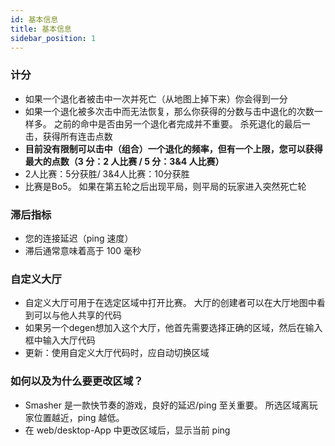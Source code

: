 ```yaml
---
id: 基本信息
title: 基本信息
sidebar_position: 1
---
```


### 计分

- 如果一个退化者被击中一次并死亡（从地图上掉下来）你会得到一分
- 如果一个退化被多次击中而无法恢复，那么你获得的分数与击中退化的次数一样多。 之前的命中是否由另一个退化者完成并不重要。 杀死退化的最后一击，获得所有连击点数
- **目前没有限制可以击中（组合）一个退化的频率，但有一个上限，您可以获得最大的点数（3 分：2 人比赛 / 5 分：3&4 人比赛）**
- 2人比赛：5分获胜/ 3&4人比赛：10分获胜
- 比赛是Bo5。 如果在第五轮之后出现平局，则平局的玩家进入突然死亡轮

### 滞后指标

- 您的连接延迟（ping 速度）
- 滞后通常意味着高于 100 毫秒

### 自定义大厅

- 自定义大厅可用于在选定区域中打开比赛。 大厅的创建者可以在大厅地图中看到可以与他人共享的代码
- 如果另一个degen想加入这个大厅，他首先需要选择正确的区域，然后在输入框中输入大厅代码
- 更新：使用自定义大厅代码时，应自动切换区域

### 如何以及为什么要更改区域？

- Smasher 是一款快节奏的游戏，良好的延迟/ping 至关重要。 所选区域离玩家位置越近，ping 越低。
- 在 web/desktop-App 中更改区域后，显示当前 ping
